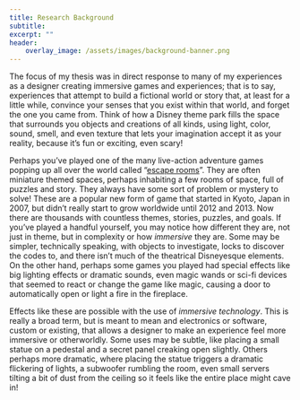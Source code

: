 ```yaml
---
title: Research Background
subtitle: 
excerpt: ""
header:
    overlay_image: /assets/images/background-banner.png
---
```


The focus of my thesis was in direct response to many of my experiences as a designer creating immersive games and experiences; that is to say, experiences that attempt to build a fictional world or story that, at least for a little while, convince your senses that you exist within that world, and forget the one you came from. Think of how a Disney theme park fills the space that surrounds you objects and creations of all kinds, using light, color, sound, smell, and even texture that lets your imagination accept it as your reality, because it’s fun or exciting, even scary!

Perhaps you’ve played one of the many live-action adventure games popping up all over the world called “[escape rooms](https://en.wikipedia.org/wiki/Escape_room)”. They are often miniature themed spaces, perhaps inhabiting a few rooms of space, full of puzzles and story. They always have some sort of problem or mystery to solve! These are a popular new form of game that started in Kyoto, Japan in 2007, but didn’t really start to grow worldwide until 2012 and 2013. Now there are thousands with countless themes, stories, puzzles, and goals. If you’ve played a handful yourself, you may notice how different they are, not just in theme, but in complexity or how _immersive_ they are. Some may be simpler, technically speaking, with objects to investigate, locks to discover the codes to, and there isn’t much of the theatrical Disneyesque elements. On the other hand, perhaps some games you played had special effects like big lighting effects or dramatic sounds, even magic wands or sci-fi devices that seemed to react or change the game like magic, causing a door to automatically open or light a fire in the fireplace.

Effects like these are possible with the use of _immersive technology_. This is really a broad term, but is meant to mean and electronics or software, custom or existing, that allows a designer to make an experience feel more immersive or otherworldly. Some uses may be subtle, like placing a small statue on a pedestal and a secret panel creaking open slightly. Others perhaps more dramatic, where placing the statue triggers a dramatic flickering of lights, a subwoofer rumbling the room, even small servers tilting a bit of dust from the ceiling so it feels like the entire place might cave in!